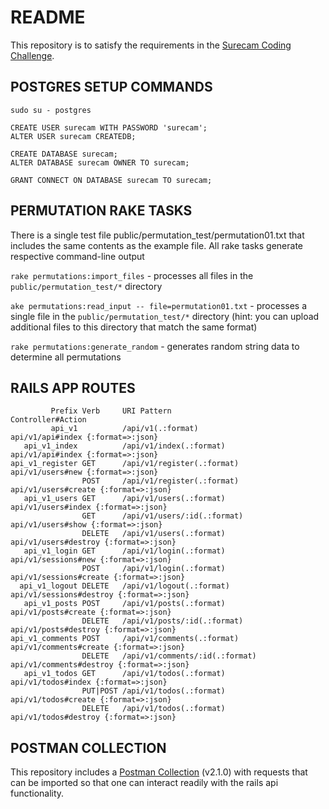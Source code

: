 # README

This repository is to satisfy the requirements in the [Surecam Coding Challenge](https://github.com/surecam-01/surecam-api-test/blob/main/public/SureCam-Coding-test.pdf).

## POSTGRES SETUP COMMANDS
```
sudo su - postgres

CREATE USER surecam WITH PASSWORD 'surecam';
ALTER USER surecam CREATEDB;

CREATE DATABASE surecam;
ALTER DATABASE surecam OWNER TO surecam;

GRANT CONNECT ON DATABASE surecam TO surecam;
```

## PERMUTATION RAKE TASKS

There is a single test file public/permutation_test/permutation01.txt that includes the same contents as the example file. All rake tasks generate respective command-line output

`rake permutations:import_files` - processes all files in the `public/permutation_test/*` directory

`ake permutations:read_input -- file=permutation01.txt` - processes a single file in the `public/permutation_test/*` directory (hint: you can upload additional files to this directory that match the same format)

`rake permutations:generate_random` - generates random string data to determine all permutations

## RAILS APP ROUTES

```
         Prefix Verb     URI Pattern                    Controller#Action
         api_v1          /api/v1(.:format)              api/v1/api#index {:format=>:json}
   api_v1_index          /api/v1/index(.:format)        api/v1/api#index {:format=>:json}
api_v1_register GET      /api/v1/register(.:format)     api/v1/users#new {:format=>:json}
                POST     /api/v1/register(.:format)     api/v1/users#create {:format=>:json}
   api_v1_users GET      /api/v1/users(.:format)        api/v1/users#index {:format=>:json}
                GET      /api/v1/users/:id(.:format)    api/v1/users#show {:format=>:json}
                DELETE   /api/v1/users(.:format)        api/v1/users#destroy {:format=>:json}
   api_v1_login GET      /api/v1/login(.:format)        api/v1/sessions#new {:format=>:json}
                POST     /api/v1/login(.:format)        api/v1/sessions#create {:format=>:json}
  api_v1_logout DELETE   /api/v1/logout(.:format)       api/v1/sessions#destroy {:format=>:json}
   api_v1_posts POST     /api/v1/posts(.:format)        api/v1/posts#create {:format=>:json}
                DELETE   /api/v1/posts/:id(.:format)    api/v1/posts#destroy {:format=>:json}
api_v1_comments POST     /api/v1/comments(.:format)     api/v1/comments#create {:format=>:json}
                DELETE   /api/v1/comments/:id(.:format) api/v1/comments#destroy {:format=>:json}
   api_v1_todos GET      /api/v1/todos(.:format)        api/v1/todos#index {:format=>:json}
                PUT|POST /api/v1/todos(.:format)        api/v1/todos#create {:format=>:json}
                DELETE   /api/v1/todos(.:format)        api/v1/todos#destroy {:format=>:json}
```

## POSTMAN COLLECTION

This repository includes a [Postman Collection](https://github.com/surecam-01/surecam-api-test/blob/main/public/SURECAM.postman_collection.json) (v2.1.0) with requests that can be imported so that one can interact readily with the rails api functionality.

